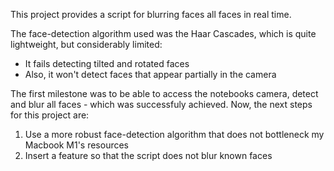 This project provides a script for blurring faces all faces in real time.

The face-detection algorithm used was the Haar Cascades, which is quite lightweight, but considerably limited:

- It fails detecting tilted and rotated faces
- Also, it won't detect faces that appear partially in the camera

The first milestone was to be able to access the notebooks camera, detect and blur all faces - which was successfuly achieved. Now, the next steps for this project are:

1. Use a more robust face-detection algorithm that does not bottleneck my Macbook M1's resources
2. Insert a feature so that the script does not blur known faces
